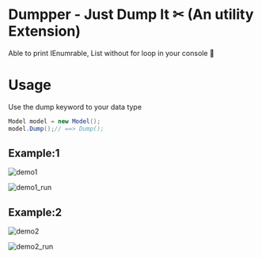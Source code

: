 # Dumpper - Just Dump It ✂ (An utility Extension)

Able to print IEnumrable, List without for loop in your console 🎉

# Usage

Use the dump keyword to your data type

```c#
Model model = new Model();
model.Dump();// ==> Dump();
```

## Example:1

![demo1](https://user-images.githubusercontent.com/12936435/150546049-4ec0ab2b-d9f5-4368-918c-d0bdb841d622.png)

![demo1_run](https://user-images.githubusercontent.com/12936435/150546059-9ad6f793-74b7-4122-a906-5688fd13c060.png)

## Example:2

![demo2](https://user-images.githubusercontent.com/12936435/150546063-1881b6c2-9d9b-44b5-93e0-4429ed6d4bbd.png)


![demo2_run](https://user-images.githubusercontent.com/12936435/150546064-194f55ac-9b43-4eb1-a743-e862ebaac309.png)
